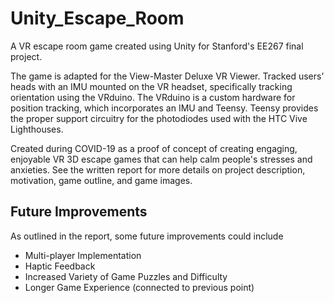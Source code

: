 # Unity_Escape_Room
A VR escape room game created using Unity for Stanford's EE267 final project. 

The game is adapted for the View-Master Deluxe VR Viewer. 
Tracked users’ heads with an IMU mounted on the VR headset, specifically tracking orientation using the VRduino.
The VRduino is a custom hardware for position tracking, which incorporates an IMU and Teensy. 
Teensy provides the proper support circuitry for the photodiodes used with the HTC Vive Lighthouses. 

Created during COVID-19 as a proof of concept of creating engaging, enjoyable VR 3D escape games that can help calm people's stresses and anxieties. See the written report for more details on project description, motivation, game outline, and game images.


## Future Improvements
As outlined in the report, some future improvements could include
- Multi-player Implementation
- Haptic Feedback
- Increased Variety of Game Puzzles and Difficulty
- Longer Game Experience (connected to previous point)
